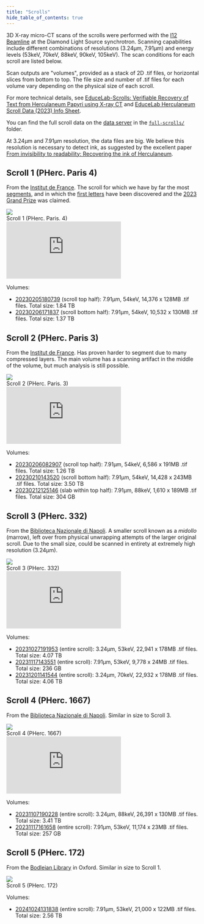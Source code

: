 ```yaml
---
title: "Scrolls"
hide_table_of_contents: true
---
```


<head>
  <html data-theme="dark" />

  <meta
    name="description"
    content="A $1,000,000+ machine learning and computer vision competition"
  />

  <meta property="og:type" content="website" />
  <meta property="og:url" content="https://scrollprize.org" />
  <meta property="og:title" content="Vesuvius Challenge" />
  <meta
    property="og:description"
    content="A $1,000,000+ machine learning and computer vision competition"
  />
  <meta
    property="og:image"
    content="https://scrollprize.org/img/social/opengraph.jpg"
  />

  <meta property="twitter:card" content="summary_large_image" />
  <meta property="twitter:url" content="https://scrollprize.org" />
  <meta property="twitter:title" content="Vesuvius Challenge" />
  <meta
    property="twitter:description"
    content="A $1,000,000+ machine learning and computer vision competition"
  />
  <meta
    property="twitter:image"
    content="https://scrollprize.org/img/social/opengraph.jpg"
  />
</head>

3D X-ray micro-CT scans of the scrolls were performed with the [I12 Beamline](https://www.diamond.ac.uk/Instruments/Imaging-and-Microscopy/I12.html) at the Diamond Light Source synchrotron. Scanning capabilities include different combinations of resolutions (3.24µm, 7.91µm) and energy levels (53keV, 70keV, 88keV, 90keV, 105keV). The scan conditions for each scroll are listed below.

Scan outputs are "volumes", provided as a stack of 2D .tif files, or horizontal slices from bottom to top.
The file size and number of .tif files for each volume vary depending on the physical size of each scroll.

For more technical details, see [EduceLab-Scrolls: Verifiable Recovery of Text from Herculaneum Papyri using X-ray CT](https://arxiv.org/abs/2304.02084) and [EduceLab Herculaneum Scroll Data (2023) Info Sheet](https://drive.google.com/file/d/1I6JNrR6A9pMdANbn6uAuXbcDNwjk8qZ2/view?usp=sharing).

You can find the full scroll data on the [data server](https://dl.ash2txt.org/) in the [`full-scrolls/`](https://dl.ash2txt.org/full-scrolls/) folder.

At 3.24µm and 7.91µm resolution, the data files are big. We believe this resolution is necessary to detect ink, as suggested by the excellent paper [From invisibility to readability: Recovering the ink of Herculaneum](https://journals.plos.org/plosone/article/file?id=10.1371/journal.pone.0215775&type=printable).

## Scroll 1 (PHerc. Paris 4)

From the [Institut de France](https://www.institutdefrance.fr/en/home/).
The scroll for which we have by far the most [segments](data_segments), and in which the [first letters](firstletters) have been discovered and the [2023 Grand Prize](grandprize) was claimed.

<div className="flex w-[100%]">
  <div className="w-[100%] mb-2 mr-2"><img src="/img/overview/scroll1-actual-new.webp" className="w-[100%]"/><figcaption className="mt-0">Scroll 1 (PHerc. Paris. 4)</figcaption></div>
</div>
<iframe className="w-[100%] max-w-[500px] mb-4 aspect-square" src="https://www.youtube.com/embed/cY5BIxkf5m0"  title="YouTube video player" frameBorder="0" allow="accelerometer; autoplay; clipboard-write; encrypted-media; gyroscope; picture-in-picture; web-share" allowFullScreen></iframe>

Volumes:

* [20230205180739](https://dl.ash2txt.org/full-scrolls/Scroll1/PHercParis4.volpkg/volumes/20230205180739/) (scroll top half): 7.91µm, 54keV, 14,376 x 128MB .tif files. Total size: 1.84 TB
* [20230206171837](https://dl.ash2txt.org/full-scrolls/Scroll1/PHercParis4.volpkg/volumes/20230206171837/) (scroll bottom half): 7.91µm, 54keV, 10,532 x 130MB .tif files. Total size: 1.37 TB

## Scroll 2 (PHerc. Paris 3)

From the [Institut de France](https://www.institutdefrance.fr/en/home/).
Has proven harder to segment due to many compressed layers.
The main volume has a scanning artifact in the middle of the volume, but much analysis is still possible.

<div className="flex w-[100%]">
  <div className="w-[100%] mb-2"><img src="/img/overview/scroll2-small-actual.webp" className="w-[100%]"/><figcaption className="mt-0">Scroll 2 (PHerc. Paris. 3)</figcaption></div>
</div>
<iframe className="w-[100%] max-w-[500px] mb-4 aspect-square" src="https://www.youtube.com/embed/RD-xyI8zefY"  title="YouTube video player" frameBorder="0" allow="accelerometer; autoplay; clipboard-write; encrypted-media; gyroscope; picture-in-picture; web-share" allowFullScreen></iframe>

Volumes:

* [20230206082907](https://dl.ash2txt.org/full-scrolls/Scroll2/PHercParis3.volpkg/volumes/20230206082907/) (scroll top half): 7.91µm, 54keV, 6,586 x 191MB .tif files. Total size: 1.26 TB
* [20230210143520](https://dl.ash2txt.org/full-scrolls/Scroll2/PHercParis3.volpkg/volumes/20230210143520/) (scroll bottom half): 7.91µm, 54keV, 14,428 x 243MB .tif files. Total size: 3.50 TB
* [20230212125146](https://dl.ash2txt.org/full-scrolls/Scroll2/PHercParis3.volpkg/volumes/20230212125146/) (slab within top half): 7.91µm, 88keV, 1,610 x 189MB .tif files. Total size: 304 GB

## Scroll 3 (PHerc. 332)

From the [Biblioteca Nazionale di Napoli](https://www.bnnonline.it/it/121/officina-dei-papiri-ercolanesi).
A smaller scroll known as a *midollo* (marrow), left over from physical unwrapping attempts of the larger original scroll.
Due to the small size, could be scanned in entirety at extremely high resolution (3.24µm).

<div className="flex w-[100%]">
  <div className="sm:w-[35.5%] mb-2 mr-2"><img src="/img/overview/PHerc332.webp" className="w-[100%]"/><figcaption className="mt-[0]">Scroll 3 (PHerc. 332)</figcaption></div>
</div>
<iframe className="w-[100%] max-w-[500px] mb-4 aspect-square" src="https://www.youtube.com/embed/58mBW1hACuA"  title="YouTube video player" frameBorder="0" allow="accelerometer; autoplay; clipboard-write; encrypted-media; gyroscope; picture-in-picture; web-share" allowFullScreen></iframe>

Volumes:

* [20231027191953](https://dl.ash2txt.org/full-scrolls/Scroll3/PHerc332.volpkg/volumes/20231027191953/) (entire scroll): 3.24µm, 53keV, 22,941 x 178MB .tif files. Total size: 4.07 TB
* [20231117143551](https://dl.ash2txt.org/full-scrolls/Scroll3/PHerc332.volpkg/volumes/20231117143551/) (entire scroll): 7.91µm, 53keV, 9,778 x 24MB .tif files. Total size: 236 GB
* [20231201141544](https://dl.ash2txt.org/full-scrolls/Scroll3/PHerc332.volpkg/volumes/20231201141544/) (entire scroll): 3.24µm, 70keV, 22,932 x 178MB .tif files. Total size: 4.06 TB

## Scroll 4 (PHerc. 1667)

From the [Biblioteca Nazionale di Napoli](https://www.bnnonline.it/it/121/officina-dei-papiri-ercolanesi).
Similar in size to Scroll 3.

<div className="flex w-[100%]">
  <div className="sm:w-[55%] mb-2"><img src="/img/overview/PHerc1667.webp" className="w-[100%]"/><figcaption className="mt-[0]">Scroll 4 (PHerc. 1667)</figcaption></div>
</div>
<iframe className="w-[100%] max-w-[500px] mb-4 aspect-square" src="https://www.youtube.com/embed/SyCZG6dc29c"  title="YouTube video player" frameBorder="0" allow="accelerometer; autoplay; clipboard-write; encrypted-media; gyroscope; picture-in-picture; web-share" allowFullScreen></iframe>

Volumes:

* [20231107190228](https://dl.ash2txt.org/full-scrolls/Scroll4/PHerc1667.volpkg/volumes/20231107190228/) (entire scroll): 3.24µm, 88keV, 26,391 x 130MB .tif files. Total size: 3.41 TB
* [20231117161658](https://dl.ash2txt.org/full-scrolls/Scroll4/PHerc1667.volpkg/volumes/20231117161658/) (entire scroll): 7.91µm, 53keV, 11,174 x 23MB .tif files. Total size: 257 GB

## Scroll 5 (PHerc. 172)

From the [Bodleian Library](https://www.bodleian.ox.ac.uk/home) in Oxford.
Similar in size to Scroll 1.

<div className="flex w-[100%]">
  <div className="sm:w-[55%] mb-2"><img src="/img/overview/PHerc172.webp" className="w-[100%]"/><figcaption className="mt-[0]">Scroll 5 (PHerc. 172)</figcaption></div>
</div>

Volumes:

* [20241024131838](https://dl.ash2txt.org/full-scrolls/Scroll5/PHerc172.volpkg/volumes/20241024131838/) (entire scroll): 7.91µm, 53keV, 21,000 x 122MB .tif files. Total size: 2.56 TB
